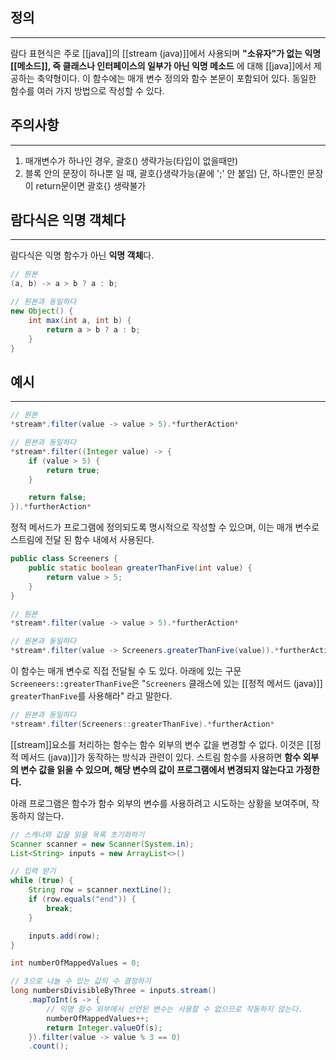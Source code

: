 ## 정의
---
람다 표현식은 주로 [[java]]의 [[stream (java)]]에서 사용되며 **"소유자"가 없는 익명 [[메소드]], 즉 클래스나 인터페이스의 일부가 아닌 익명 메소드** 에 대해 [[java]]에서 제공하는 축약형이다.
이 함수에는 매개 변수 정의와 함수 본문이 포함되어 있다. 동일한 함수를 여러 가지 방법으로 작성할 수 있다.


## 주의사항
---
1. 매개변수가 하나인 경우, 괄호() 생략가능(타입이 없을때만)
2. 블록 안의 문장이 하나뿐 일 때, 괄호{}생략가능(끝에 ';' 안 붙임)
	단, 하나뿐인 문장이 return문이면 괄호{} 생략불가


## 람다식은 익명 객체다
---
람다식은 익명 함수가 아닌 **익명 객체**다.
```java
// 원본
(a, b) -> a > b ? a : b;

// 원본과 동일하다
new Object() {
	int max(int a, int b) {
		return a > b ? a : b;
	}
}
```
## 예시
---
```java
// 원본
*stream*.filter(value -> value > 5).*furtherAction*

// 원본과 동일하다
*stream*.filter((Integer value) -> {
    if (value > 5) {
        return true;
    }

    return false;
}).*furtherAction*
```

정적 메서드가 프로그램에 정의되도록 명시적으로 작성할 수 있으며, 이는 매개 변수로 스트림에 전달 된 함수 내에서 사용된다.
```java
public class Screeners {
    public static boolean greaterThanFive(int value) {
        return value > 5;
    }
}
```

```java
// 원본
*stream*.filter(value -> value > 5).*furtherAction*

// 원본과 동일하다
*stream*.filter(value -> Screeners.greaterThanFive(value)).*furtherAction*
```

이 함수는 매개 변수로 직접 전달될 수 도 있다. 아래에 있는 구문 `Screeneers::greaterThanFive`은 "`Screeners` 클래스에 있는 [[정적 메서드 (java)]] `greaterThanFive`를 사용해라" 라고 말한다.
```java
// 원본과 동일하다
*stream*.filter(Screeners::greaterThanFive).*furtherAction*
```
[[stream]]요소를 처리하는 함수는 함수 외부의 변수 값을 변경할 수 없다. 이것은 [[정적 메서드 (java)]]가 동작하는 방식과 관련이 있다. 스트림 함수를 사용하면 **함수 외부의 변수 값을 읽을 수 있으며, 해당 변수의 값이 프로그램에서 변경되지 않는다고 가정한다.**

아래 프로그램은 함수가 함수 외부의 변수를 사용하려고 시도하는 상황을 보여주며, 작동하지 않는다.
```java
// 스캐너와 값을 읽을 목록 초기화하기
Scanner scanner = new Scanner(System.in);
List<String> inputs = new ArrayList<>()

// 입력 받기
while (true) {
    String row = scanner.nextLine();
    if (row.equals("end")) {
        break;
    }

    inputs.add(row);
}

int numberOfMappedValues = 0;

// 3으로 나눌 수 있는 값의 수 결정하기
long numbersDivisibleByThree = inputs.stream()
    .mapToInt(s -> {
        // 익명 함수 외부에서 선언된 변수는 사용할 수 없으므로 작동하지 않는다.
        numberOfMappedValues++;
        return Integer.valueOf(s);
    }).filter(value -> value % 3 == 0)
    .count();
```

